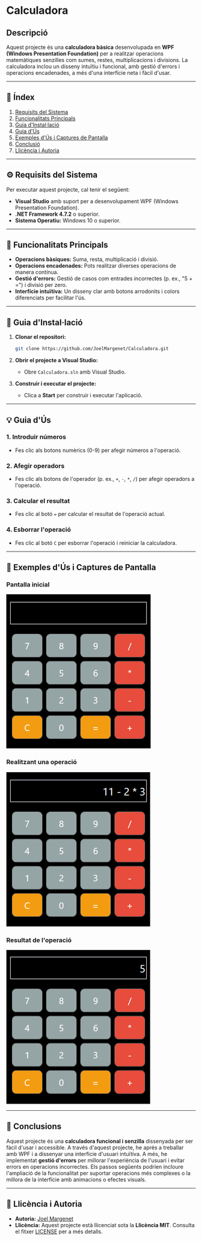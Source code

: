 ﻿# Calculadora

## Descripció

Aquest projecte és una **calculadora bàsica** desenvolupada en **WPF (Windows Presentation Foundation)** per a realitzar operacions matemàtiques senzilles com sumes, restes, multiplicacions i divisions. La calculadora inclou un disseny intuïtiu i funcional, amb gestió d'errors i operacions encadenades, a més d'una interfície neta i fàcil d'usar.

---

## 📑 Índex

1. [Requisits del Sistema](#⚙️-requisits-del-sistema)
2. [Funcionalitats Principals](#🔧-funcionalitats-principals)
3. [Guia d'Instal·lació](#📝-guia-dinstal·lació)
4. [Guia d'Ús](#💡-guia-dús)
5. [Exemples d'Ús i Captures de Pantalla](#📸-exemples-dús-i-captures-de-pantalla)
6. [Conclusió](#📝-conclusions)
7. [Llicència i Autoria](#📜-llicència-i-autoria)


---

## ⚙️ Requisits del Sistema <a id="⚙️-requisits-del-sistema"></a>

Per executar aquest projecte, cal tenir el següent:

- **Visual Studio** amb suport per a desenvolupament WPF (Windows Presentation Foundation).
- **.NET Framework 4.7.2** o superior.
- **Sistema Operatiu:** Windows 10 o superior.

---

## 🔧 Funcionalitats Principals <a id="🔧-funcionalitats-principals"></a>

- **Operacions bàsiques:** Suma, resta, multiplicació i divisió.
- **Operacions encadenades:** Pots realitzar diverses operacions de manera contínua.
- **Gestió d'errors:** Gestió de casos com entrades incorrectes (p. ex., "5 + =") i divisió per zero.
- **Interfície intuïtiva:** Un disseny clar amb botons arrodonits i colors diferenciats per facilitar l'ús.

---

## 📝 Guia d'Instal·lació <a id="📝-guia-dinstal·lació"></a>

1. **Clonar el repositori:**

    ```bash
    git clone https://github.com/JoelMargenet/Calculadora.git
    ```

2. **Obrir el projecte a Visual Studio:**

   - Obre `Calculadora.sln` amb Visual Studio.

3. **Construir i executar el projecte:**

   - Clica a **Start** per construir i executar l'aplicació.

---

## 💡 Guia d'Ús <a id="💡-guia-dús"></a>

### 1. **Introduir números**
   - Fes clic als botons numèrics (0-9) per afegir números a l'operació.

### 2. **Afegir operadors**
   - Fes clic als botons de l'operador (p. ex., `+`, `-`, `*`, `/`) per afegir operadors a l'operació.

### 3. **Calcular el resultat**
   - Fes clic al botó `=` per calcular el resultat de l'operació actual.

### 4. **Esborrar l'operació**
   - Fes clic al botó `C` per esborrar l'operació i reiniciar la calculadora.

---

## 📸 Exemples d'Ús i Captures de Pantalla <a id="📸-exemples-dús-i-captures-de-pantalla"></a>

### Pantalla inicial

![Pantalla inicial](images/calculadora_1.png)

### Realitzant una operació

![Operació en curs](images/calculadora_2.png)

### Resultat de l'operació

![Resultat](images/calculadora_3.png)

---

## 📝 Conclusions <a id="📝-conclusions"></a>

Aquest projecte és una **calculadora funcional i senzilla** dissenyada per ser fàcil d'usar i accessible. A través d'aquest projecte, he après a treballar amb WPF i a dissenyar una interfície d'usuari intuïtiva. A més, he implementat **gestió d'errors** per millorar l'experiència de l'usuari i evitar errors en operacions incorrectes. Els passos següents podrien incloure l'ampliació de la funcionalitat per suportar operacions més complexes o la millora de la interfície amb animacions o efectes visuals.

---

## 📜 Llicència i Autoria <a id="📜-llicència-i-autoria"></a>

- **Autoria:** [Joel Margenet](https://github.com/JoelMargenet)
- **Llicència:** Aquest projecte està llicenciat sota la **Llicència MIT**. Consulta el fitxer [LICENSE](LICENSE) per a més detalls.

